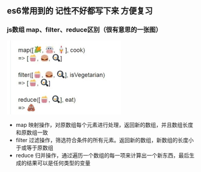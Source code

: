 ## es6常用到的 记性不好都写下来 方便复习

### js数组 map、filter、reduce区别（很有意思的一张图）
![示例](./img/490053903333982225.jpg)
- map 映射操作，对原数组每个元素进行处理，返回新的数组，并且数组长度和原数组一致
- filter 过滤操作，筛选符合条件的所有元素。返回新的数组，新数组的长度小于或等于原数组
- reduce 归并操作，通过遍历一个数组的每一项来计算出一个新东西，最后生成的结果可以是任何类型的变量


